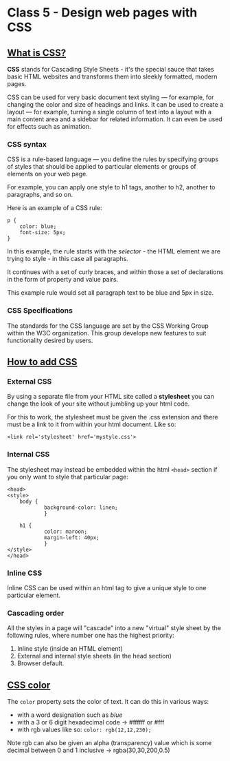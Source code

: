 # Class 5 - Design web pages with CSS

## [What is CSS?](https://developer.mozilla.org/en-US/docs/Learn/CSS/First_steps/What_is_CSS)

**CSS** stands for Cascading Style Sheets - it's the special sauce that takes basic HTML websites and transforms them into sleekly formatted, modern pages.

CSS can be used for very basic document text styling — for example, for changing the color and size of headings and links. It can be used to create a layout — for example, turning a single column of text into a layout with a main content area and a sidebar for related information. It can even be used for effects such as animation.

### CSS syntax

CSS is a rule-based language — you define the rules by specifying groups of styles that should be applied to particular elements or groups of elements on your web page.

For example, you can apply one style to h1 tags, another to h2, another to paragraphs, and so on.

Here is an example of a CSS rule:

    p {
        color: blue;
        font-size: 5px;
    }

In this example, the rule starts with the *selector* - the HTML element we are trying to style - in this case all paragraphs.

It continues with a set of curly braces, and within those a set of declarations in the form of property and value pairs.

This example rule would set all paragraph text to be blue and 5px in size.

### CSS Specifications

The standards for the CSS language are set by the CSS Working Group within the W3C organization. This group develops new features to suit functionality desired by users.

## [How to add CSS](https://www.w3schools.com/css/css_howto.asp)

### External CSS

By using a separate file from your HTML site called a **stylesheet** you can change the look of your site without jumbling up your html code.

For this to work, the stylesheet must be given the .css extension and there must be a link to it from within your html document. Like so:

    <link rel='stylesheet' href='mystyle.css'>

### Internal CSS

The stylesheet may instead be embedded within the html `<head>` section if you only want to style that particular page:

    <head>
    <style>
        body {
                background-color: linen;
                }

        h1 {
                color: maroon;
                margin-left: 40px;
                }
    </style>
    </head>

### Inline CSS

Inline CSS can be used within an html tag to give a unique style to one particular element.

### Cascading order

All the styles in a page will "cascade" into a new "virtual" style sheet by the following rules, where number one has the highest priority:

1. Inline style (inside an HTML element)
2. External and internal style sheets (in the head section)
3. Browser default.

## [CSS color](https://www.w3schools.com/cssref/pr_text_color.asp)

The `color` property sets the color of text.
It can do this in various ways:

- with a word designation such as *blue*
- with a 3 or 6 digit hexadecimal code -> #ffffff or #fff
- with rgb values like so: `color: rgb(12,12,230);`

Note rgb can also be given an alpha (transparency) value which is some decimal between 0 and 1 inclusive -> rgba(30,30,200,0.5)

